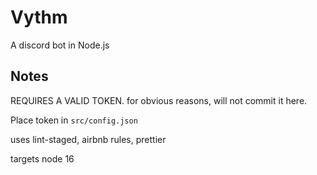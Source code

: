 # Vythm

A discord bot in Node.js

## Notes

REQUIRES A VALID TOKEN. for obvious reasons, will not commit it here.

Place token in `src/config.json`

uses lint-staged, airbnb rules, prettier

targets node 16
